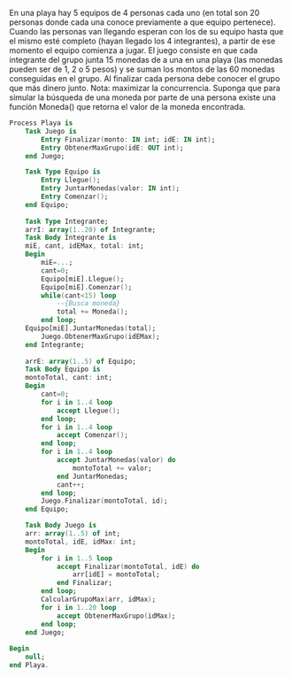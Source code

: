 En una playa hay 5 equipos de 4 personas cada uno (en total son 20 personas donde cada una conoce previamente a que equipo pertenece). Cuando las personas van llegando esperan con los de su equipo hasta que el mismo esté completo (hayan llegado los 4 integrantes), a partir de ese momento el equipo comienza a jugar. El juego consiste en que cada integrante del grupo junta 15 monedas de a una en una playa (las monedas pueden ser de 1, 2 o 5 pesos) y se suman los montos de las 60 monedas conseguidas en el grupo. Al finalizar cada persona debe conocer el grupo que más dinero junto.
    Nota: maximizar la concurrencia. Suponga que para simular la búsqueda de una moneda por parte de una persona existe una función Moneda() que retorna el valor de la moneda encontrada.

```ada
Process Playa is
    Task Juego is
        Entry Finalizar(monto: IN int; idE: IN int);
        Entry ObtenerMaxGrupo(idE: OUT int);
    end Juego;

    Task Type Equipo is
        Entry Llegue();
        Entry JuntarMonedas(valor: IN int);
        Entry Comenzar();
    end Equipo;
  
    Task Type Integrante;
    arrI: array(1..20) of Integrante;
    Task Body Integrante is
    miE, cant, idEMax, total: int;
    Begin
        miE=...;
        cant=0;
        Equipo[miE].Llegue();
        Equipo[miE].Comenzar();
        while(cant<15) loop
            --{Busca moneda}
            total += Moneda();
        end loop;
	Equipo[miE].JuntarMonedas(total);
        Juego.ObtenerMaxGrupo(idEMax);
    end Integrante;
  
    arrE: array(1..5) of Equipo;
    Task Body Equipo is
    montoTotal, cant: int;
    Begin
        cant=0;
        for i in 1..4 loop
            accept Llegue();
        end loop;
        for i in 1..4 loop
            accept Comenzar();
        end loop;
        for i in 1..4 loop
            accept JuntarMonedas(valor) do
                montoTotal += valor;
            end JuntarMonedas;
            cant++;
        end loop;
        Juego.Finalizar(montoTotal, id);
    end Equipo;

    Task Body Juego is
    arr: array(1..5) of int;
    montoTotal, idE, idMax: int;
    Begin
        for i in 1..5 loop
            accept Finalizar(montoTotal, idE) do
                arr[idE] = montoTotal;
            end Finalizar;
        end loop;
        CalcularGrupoMax(arr, idMax);
        for i in 1..20 loop
            accept ObtenerMaxGrupo(idMax);
        end loop;
    end Juego;
  
Begin
    null; 
end Playa.
```
